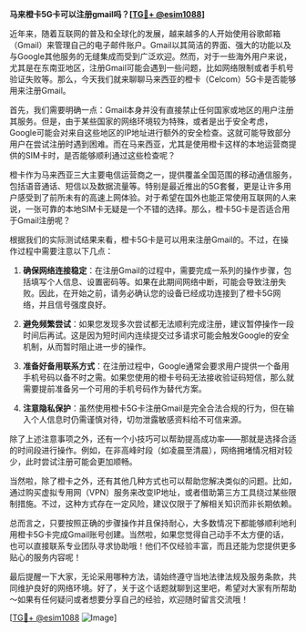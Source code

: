 **马来橙卡5G卡可以注册gmail吗？[[TG💪+ @esim1088](https://t.me/s/esim1088)]**

近年来，随着互联网的普及和全球化的发展，越来越多的人开始使用谷歌邮箱（Gmail）来管理自己的电子邮件账户。Gmail以其简洁的界面、强大的功能以及与Google其他服务的无缝集成而受到广泛欢迎。然而，对于一些海外用户来说，尤其是在东南亚地区，注册Gmail可能会遇到一些问题，比如网络限制或者手机号验证失败等。那么，今天我们就来聊聊马来西亚的橙卡（Celcom）5G卡是否能够用来注册Gmail。

首先，我们需要明确一点：Gmail本身并没有直接禁止任何国家或地区的用户注册其服务。但是，由于某些国家的网络环境较为特殊，或者是出于安全考虑，Google可能会对来自这些地区的IP地址进行额外的安全检查。这就可能导致部分用户在尝试注册时遇到困难。而在马来西亚，尤其是使用橙卡这样的本地运营商提供的SIM卡时，是否能够顺利通过这些检查呢？

橙卡作为马来西亚三大主要电信运营商之一，提供覆盖全国范围的移动通信服务，包括语音通话、短信以及数据流量等。特别是最近推出的5G套餐，更是让许多用户感受到了前所未有的高速上网体验。对于希望在国外也能正常使用互联网的人来说，一张可靠的本地SIM卡无疑是一个不错的选择。那么，橙卡5G卡是否适合用于Gmail注册呢？

根据我们的实际测试结果来看，橙卡5G卡是可以用来注册Gmail的。不过，在操作过程中需要注意以下几点：

1. **确保网络连接稳定**：在注册Gmail的过程中，需要完成一系列的操作步骤，包括填写个人信息、设置密码等。如果在此期间网络中断，可能会导致注册失败。因此，在开始之前，请务必确认您的设备已经成功连接到了橙卡5G网络，并且信号强度良好。

2. **避免频繁尝试**：如果您发现多次尝试都无法顺利完成注册，建议暂停操作一段时间后再试。这是因为短时间内连续提交过多请求可能会触发Google的安全机制，从而暂时阻止进一步的操作。

3. **准备好备用联系方式**：在注册过程中，Google通常会要求用户提供一个备用手机号码以备不时之需。如果您使用的橙卡号码无法接收验证码短信，那么就需要提前准备另一个可用的手机号码作为替代方案。

4. **注意隐私保护**：虽然使用橙卡5G卡注册Gmail是完全合法合规的行为，但在输入个人信息时仍需谨慎对待，切勿泄露敏感资料给不可信来源。

除了上述注意事项之外，还有一个小技巧可以帮助提高成功率——那就是选择合适的时间段进行操作。例如，在非高峰时段（如凌晨至清晨），网络拥堵情况相对较少，此时尝试注册可能会更加顺畅。

当然啦，除了橙卡之外，还有其他几种方式也可以帮助您解决类似的问题。比如，通过购买虚拟专用网（VPN）服务来改变IP地址，或者借助第三方工具绕过某些限制措施。不过，这种方式存在一定风险，建议仅限于了解相关知识而非长期依赖。

总而言之，只要按照正确的步骤操作并且保持耐心，大多数情况下都能够顺利地利用橙卡5G卡完成Gmail账号创建。当然啦，如果您觉得自己动手不太方便的话，也可以直接联系专业团队寻求协助哦！他们不仅经验丰富，而且还能为您提供更多贴心的服务内容呢！

最后提醒一下大家，无论采用哪种方法，请始终遵守当地法律法规及服务条款，共同维护良好的网络环境。好了，关于这个话题就聊到这里吧，希望对大家有所帮助～如果有任何疑问或者想要分享自己的经验，欢迎随时留言交流哦！

[[TG💪+ @esim1088](https://t.me/s/esim1088) ![Image](https://i.postimg.cc/4NQfJmqS/Snipaste-2025-05-13-00-14-12.png)]
